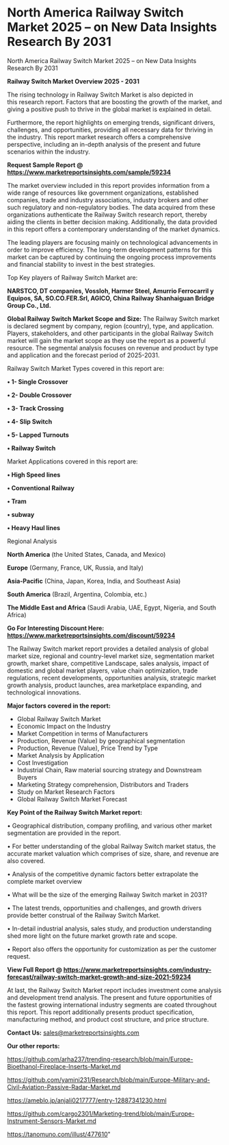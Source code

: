 # North America Railway Switch Market 2025 – on New Data Insights Research By 2031
North America Railway Switch Market 2025 – on New Data Insights Research By 2031

<Strong> Railway Switch Market Overview 2025 - 2031</strong>

The rising technology in Railway Switch Market is also depicted in this research report. Factors that are boosting the growth of the market, and giving a positive push to thrive in the global market is explained in detail.

Furthermore, the report highlights on emerging trends, significant drivers, challenges, and opportunities, providing all necessary data for thriving in the industry. This report market research offers a comprehensive perspective, including an in-depth analysis of the present and future scenarios within the industry.

<strong>Request Sample Report @ <a href=https://www.marketreportsinsights.com/sample/59234>https://www.marketreportsinsights.com/sample/59234</a></strong>

The market overview included in this report provides information from a wide range of resources like government organizations, established companies, trade and industry associations, industry brokers and other such regulatory and non-regulatory bodies. The data acquired from these organizations authenticate the Railway Switch research report, thereby aiding the clients in better decision making. Additionally, the data provided in this report offers a contemporary understanding of the market dynamics.

The leading players are focusing mainly on technological advancements in order to improve efficiency. The long-term development patterns for this market can be captured by continuing the ongoing process improvements and financial stability to invest in the best strategies.

Top Key players of Railway Switch Market are:

<strong>NARSTCO, DT companies, Vossloh, Harmer Steel, Amurrio Ferrocarril y Equipos, SA, SO.CO.FER.Srl, AGICO, China Railway Shanhaiguan Bridge Group Co., Ltd.</strong>

<strong><b>Global Railway Switch Market Scope and Size:</b></strong>
The Railway Switch market is declared segment by company, region (country), type, and application. Players, stakeholders, and other participants in the global Railway Switch market will gain the market scope as they use the report as a powerful resource. The segmental analysis focuses on revenue and product by type and application and the forecast period of 2025-2031.

Railway Switch Market Types covered in this report are:

<strong>• 1- Single Crossover

• 2- Double Crossover

• 3- Track Crossing

• 4- Slip Switch

• 5- Lapped Turnouts

• Railway Switch</strong>

Market Applications covered in this report are:

<strong>• High Speed lines

• Conventional Railway

• Tram

• subway

• Heavy Haul lines</strong> 

Regional Analysis

<strong>North America</strong> (the United States, Canada, and Mexico)

<strong>Europe</strong> (Germany, France, UK, Russia, and Italy)

<strong>Asia-Pacific</strong> (China, Japan, Korea, India, and Southeast Asia)

<strong>South America</strong> (Brazil, Argentina, Colombia, etc.)

<strong>The Middle East and Africa</strong> (Saudi Arabia, UAE, Egypt, Nigeria, and South Africa)

<strong>Go For Interesting Discount Here: <a href=https://www.marketreportsinsights.com/discount/59234>https://www.marketreportsinsights.com/discount/59234</a></strong>

The Railway Switch market report provides a detailed analysis of global market size, regional and country-level market size, segmentation market growth, market share, competitive Landscape, sales analysis, impact of domestic and global market players, value chain optimization, trade regulations, recent developments, opportunities analysis, strategic market growth analysis, product launches, area marketplace expanding, and technological innovations.

<strong><b>Major factors covered in the report:</b></strong>
<ul>
  <li>Global Railway Switch Market </li>
  <li>Economic Impact on the Industry</li>
  <li>Market Competition in terms of Manufacturers</li>
  <li>Production, Revenue (Value) by geographical segmentation</li>
  <li>Production, Revenue (Value), Price Trend by Type</li>
  <li>Market Analysis by Application</li>
  <li>Cost Investigation</li>
  <li>Industrial Chain, Raw material sourcing strategy and Downstream Buyers</li>
  <li>Marketing Strategy comprehension, Distributors and Traders</li>
  <li>Study on Market Research Factors</li>
  <li>Global Railway Switch Market Forecast</li>
</ul>

<strong><b>Key Point of the Railway Switch Market report:</b></strong>

• Geographical distribution, company profiling, and various other market segmentation are provided in the report.

• For better understanding of the global Railway Switch market status, the accurate market valuation which comprises of size, share, and revenue are also covered.

• Analysis of the competitive dynamic factors better extrapolate the complete market overview

• What will be the size of the emerging Railway Switch market in 2031?

• The latest trends, opportunities and challenges, and growth drivers provide better construal of the Railway Switch Market.

• In-detail industrial analysis, sales study, and production understanding shed more light on the future market growth rate and scope.

• Report also offers the opportunity for customization as per the customer request.

<strong><b>View Full Report @ <a href=https://www.marketreportsinsights.com/industry-forecast/railway-switch-market-growth-and-size-2021-59234>https://www.marketreportsinsights.com/industry-forecast/railway-switch-market-growth-and-size-2021-59234</a></b></strong>


At last, the Railway Switch Market report includes investment come analysis and development trend analysis. The present and future opportunities of the fastest growing international industry segments are coated throughout this report. This report additionally presents product specification, manufacturing method, and product cost structure, and price structure.

<strong>Contact Us:</strong>
sales@marketreportsinsights.com

<strong>Our other reports:</strong>

<a href=https://github.com/arha237/trending-research/blob/main/Europe-Bioethanol-Fireplace-Inserts-Market.md>https://github.com/arha237/trending-research/blob/main/Europe-Bioethanol-Fireplace-Inserts-Market.md</a>

<a href=https://github.com/yamini231/Research/blob/main/Europe-Military-and-Civil-Aviation-Passive-Radar-Market.md>https://github.com/yamini231/Research/blob/main/Europe-Military-and-Civil-Aviation-Passive-Radar-Market.md</a>

<a href=https://ameblo.jp/anjali0217777/entry-12887341230.html>https://ameblo.jp/anjali0217777/entry-12887341230.html</a>

<a href=https://github.com/cargo2301/Marketing-trend/blob/main/Europe-Instrument-Sensors-Market.md>https://github.com/cargo2301/Marketing-trend/blob/main/Europe-Instrument-Sensors-Market.md</a>

<a href=https://tanomuno.com/illust/477610>https://tanomuno.com/illust/477610</a>"
